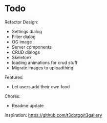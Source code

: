 # Todo

Refactor Design:

- Settings dialog
- Filter dialog
- OG image
- Server components
- CRUD dialogs
- Skeleton?
- loading animations for crud stuff
- Migrate images to uploadthing

Features:

- Let users add their own food

Chores:

- Readme update

Inspiration: https://github.com/t3dotgg/t3gallery
